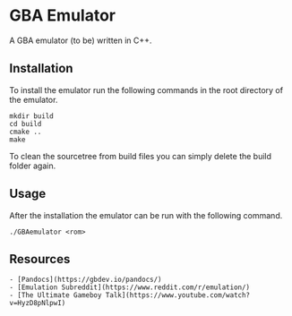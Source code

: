 # GBA Emulator
A GBA emulator (to be) written in C++.

## Installation
To install the emulator run the following commands in the root directory of the emulator.
```
mkdir build
cd build
cmake ..
make
```
To clean the sourcetree from build files you can simply delete the build folder again.

## Usage
After the installation the emulator can be run with the following command.
```
./GBAemulator <rom>
```
## Resources
    - [Pandocs](https://gbdev.io/pandocs/)
    - [Emulation Subreddit](https://www.reddit.com/r/emulation/)
    - [The Ultimate Gameboy Talk](https://www.youtube.com/watch?v=HyzD8pNlpwI)

